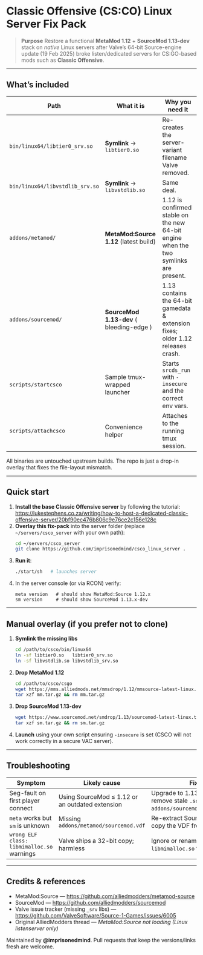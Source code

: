 # Classic Offensive (CS:CO) Linux Server Fix Pack

> **Purpose**  Restore a functional **MetaMod 1.12** + **SourceMod 1.13-dev** stack on *native* Linux servers after Valve’s 64-bit Source-engine update (19 Feb 2025) broke listen/dedicated servers for CS:GO-based mods such as **Classic Offensive**.

---

## What’s included

| Path | What it is | Why you need it |
|------|------------|-----------------|
| `bin/linux64/libtier0_srv.so` | **Symlink** → `libtier0.so` | Re-creates the server-variant filename Valve removed. |
| `bin/linux64/libvstdlib_srv.so` | **Symlink** → `libvstdlib.so` | Same deal. |
| `addons/metamod/` | **MetaMod:Source 1.12** (latest build) | 1.12 is confirmed stable on the new 64-bit engine when the two symlinks are present. |
| `addons/sourcemod/` | **SourceMod 1.13-dev** ( bleeding-edge ) | 1.13 contains the 64-bit gamedata & extension fixes; older 1.12 releases crash. |
| `scripts/startcsco` | Sample tmux-wrapped launcher | Starts `srcds_run` with `-insecure` and the correct env vars. |
| `scripts/attachcsco` | Convenience helper | Attaches to the running tmux session. |

All binaries are untouched upstream builds. The repo is just a drop-in overlay that fixes the file-layout mismatch.

---

## Quick start

1. **Install the base Classic Offensive server** by following the tutorial:  
   <https://lukestephens.co.za/writing/how-to-host-a-dedicated-classic-offensive-server/20bf90ec476b806c9e76ce2c156e128c>
2. **Overlay this fix-pack** into the server folder (replace `~/servers/csco_server` with your own path):
   ```bash
   cd ~/servers/csco_server
   git clone https://github.com/imprisonedmind/csco_linux_server .
   ```
3. **Run it**:
   ```bash
   ./start/sh   # launches server
   ```
4. In the server console (or via RCON) verify:
   ```
   meta version   # should show MetaMod:Source 1.12.x
   sm version     # should show SourceMod 1.13.x-dev
   ```

---

## Manual overlay (if you prefer not to clone)

1. **Symlink the missing libs**
   ```bash
   cd /path/to/csco/bin/linux64
   ln -sf libtier0.so   libtier0_srv.so
   ln -sf libvstdlib.so libvstdlib_srv.so
   ```
2. **Drop MetaMod 1.12**
   ```bash
   cd /path/to/csco/csgo
   wget https://mms.alliedmods.net/mmsdrop/1.12/mmsource-latest-linux.tar.gz -O mm.tar.gz
   tar xzf mm.tar.gz && rm mm.tar.gz
   ```
3. **Drop SourceMod 1.13-dev**
   ```bash
   wget https://www.sourcemod.net/smdrop/1.13/sourcemod-latest-linux.tar.gz -O sm.tar.gz
   tar xzf sm.tar.gz && rm sm.tar.gz
   ```
4. **Launch** using your own script ensuring `-insecure` is set (CSCO will not work correctly in a secure VAC server).

---

## Troubleshooting

| Symptom | Likely cause | Fix |
|---------|--------------|-----|
| Seg-fault on first player connect | Using SourceMod ≤ 1.12 or an outdated extension | Upgrade to 1.13-dev; remove stale `.so` files in `addons/sourcemod/extensions`. |
| `meta` works but `sm` is unknown | Missing `addons/metamod/sourcemod.vdf` | Re-extract SourceMod or copy the VDF from this repo. |
| `wrong ELF class: libmimalloc.so` warnings | Valve ships a 32-bit copy; harmless | Ignore or rename `libmimalloc.so` to silence. |

---

## Credits & references

* MetaMod:Source — <https://github.com/alliedmodders/metamod-source>
* SourceMod — <https://github.com/alliedmodders/sourcemod>
* Valve issue tracker (missing `_srv` libs) — <https://github.com/ValveSoftware/Source-1-Games/issues/6005>
* Original AlliedModders thread — *MetaMod:Source not loading (Linux listenserver only)*

Maintained by **@imprisonedmind**. Pull requests that keep the versions/links fresh are welcome.
